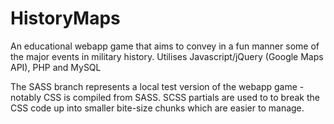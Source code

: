 # HistoryMaps
An educational webapp game that aims to convey in a fun manner some of the major events in military history. Utilises Javascript/jQuery (Google Maps API), PHP and MySQL

The SASS branch represents a local test version of the webapp game - notably CSS is compiled from SASS. 
SCSS partials are used to to break the CSS code up into smaller bite-size chunks which are easier to manage. 
